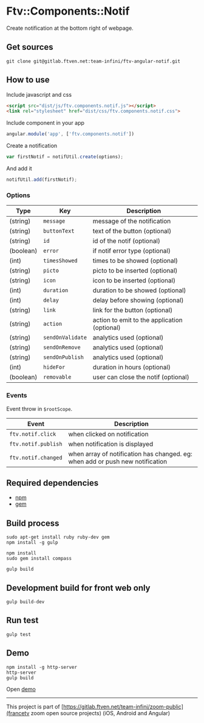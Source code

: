 # Ftv::Components::Notif

Create notification at the bottom right of webpage.

## Get sources

```
git clone git@gitlab.ftven.net:team-infini/ftv-angular-notif.git
```

## How to use

Include javascript and css

```html
<script src="dist/js/ftv.components.notif.js"></script>
<link rel="stylesheet" href="dist/css/ftv.components.notif.css">
```

Include component in your app

```js
angular.module('app', ['ftv.components.notif'])
```

Create a notification 

```js
var firstNotif = notifUtil.create(options);
```

And add it

```js
notifUtil.add(firstNotif);
```

### Options
| Type        | Key                 | Description
|------------ |---------------------|-------------------------------------------
| (string)    | `message`           | message of the notification
| (string)    | `buttonText`        | text of the button (optional)
| (string)    | `id`                | id of the notif (optional)
| (boolean)   | `error`             | if notif error type (optional)
| (int)       | `timesShowed`       | times to be showed (optional)
| (string)    | `picto`             | picto to be inserted (optional)
| (string)    | `icon`              | icon to be inserted (optional)
| (int)       | `duration`          | duration to be showed (optional)
| (int)       | `delay`             | delay before showing (optional)
| (string)    | `link`              | link for the button (optional)
| (string)    | `action`            | action to emit to the application (optional)
| (string)    | `sendOnValidate`    | analytics used (optional)
| (string)    | `sendOnRemove`      | analytics used (optional)
| (string)    | `sendOnPublish`     | analytics used (optional)
| (int)       | `hideFor`           | duration in hours (optional)
| (boolean)   | `removable`         | user can close the notif (optional)

### Events

Event throw in `$rootScope`.

| Event               | Description
|---------------------|-------------------------------------------------------
| `ftv.notif.click`   | when clicked on notification
| `ftv.notif.publish` | when notification is displayed
| `ftv.notif.changed` | when array of notification has changed. eg: when add or push new notification

## Required dependencies

- [npm](https://nodejs.org/)
- [gem](https://rubygems.org/)

## Build process

```
sudo apt-get install ruby ruby-dev gem
npm install -g gulp

npm install
sudo gem install compass

gulp build
```

## Development build for front web only

```
gulp build-dev
```

## Run test

```
gulp test
```

## Demo

```
npm install -g http-server
http-server
gulp build
```

Open [demo](http://127.0.0.1:8080/demo.html)

---------------------------------------
This project is part of [https://gitlab.ftven.net/team-infini/zoom-public](francetv zoom open source projects) (iOS, Android and Angular)